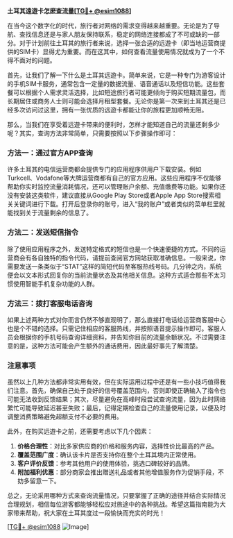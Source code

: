 **土耳其遠遊卡怎麽查流量[[TG💪+ @esim1088](https://t.me/s/esim1088)]**

在当今这个数字化的时代，旅行者对网络的需求变得越来越重要。无论是为了导航、查找信息还是与家人朋友保持联系，稳定的网络连接都成了不可或缺的一部分。对于计划前往土耳其的旅行者来说，选择一张合适的远遊卡（即当地运营商提供的SIM卡）显得尤为重要。而在这其中，如何查看流量使用情况就成为了一个不得不面对的问题。

首先，让我们了解一下什么是土耳其远遊卡。简单来说，它是一种专门为游客设计的手机SIM卡服务，通常包含一定量的数据流量、语音通话以及短信功能。这些套餐可以根据个人需求灵活选择，比如短途旅行者可能更倾向于购买短期流量包，而长期居住或商务人士则可能会选择月租型套餐。无论你是第一次来到土耳其还是已经多次访问过这里，拥有一张优质的远遊卡都能让你的旅程更加顺畅无阻。

那么，当我们在享受着远遊卡带来的便利时，怎样才能知道自己的流量还剩多少呢？其实，查询方法非常简单，只需要按照以下步骤操作即可：

### 方法一：通过官方APP查询
许多土耳其的电信运营商都会提供专门的应用程序供用户下载安装。例如Turkcell、Vodafone等大牌运营商都有自己的官方应用。这些应用程序不仅能够帮助你实时监控流量消耗情况，还可以管理账户余额、充值缴费等功能。如果你还没有安装这类软件，建议直接从Google Play Store或者Apple App Store搜索相关关键词进行下载。打开后登录你的账号，进入“我的账户”或者类似的菜单栏里就能找到关于流量剩余的信息了。

### 方法二：发送短信指令
除了使用应用程序之外，发送特定格式的短信也是一个快速便捷的方式。不同的运营商会有各自独特的指令代码，请提前查阅官方网站获取准确信息。一般来说，你需要发送一条类似于“STAT”这样的简短代码至客服热线号码。几分钟之内，系统便会以文本形式回复你的当前流量状态及其他相关信息。这种方式适合那些不太习惯使用智能手机复杂功能的人群。

### 方法三：拨打客服电话咨询
如果上述两种方式对你而言仍然不够直观明了，那么直接打电话给运营商客服中心也是个不错的选择。只需记住相应的客服热线，并按照语音提示操作即可。客服人员会根据你的手机号码查询详细资料，并告知你目前的流量余额状况。不过需要注意的是，这种方法可能会产生额外的通话费用，因此最好事先了解清楚。

### 注意事项
虽然以上几种方法都非常实用有效，但在实际运用过程中还是有一些小技巧值得我们注意。首先，确保自己处于良好的信号覆盖范围内，否则即使正确输入了指令也可能无法收到反馈结果；其次，尽量避免在高峰时段尝试查询流量，因为此时网络繁忙可能导致延迟甚至失败；最后，记得定期检查自己的流量使用记录，以便及时调整消费策略避免超额支付不必要的费用。

此外，在购买远遊卡之前，还需要考虑以下几个因素：
1. **价格合理性**：对比多家供应商的价格和服务内容，选择性价比最高的产品。
2. **覆盖范围广度**：确认该卡片是否支持你在整个土耳其境内正常使用。
3. **客户评价反馈**：参考其他用户的使用体验，挑选口碑较好的品牌。
4. **附加福利优惠**：部分商家会推出赠送礼品或者其他增值服务作为促销手段，不妨多留意一下。

总之，无论采用哪种方式来查询流量情况，只要掌握了正确的途径并结合实际情况合理规划，相信每位游客都能够轻松应对旅途中的各种挑战。希望这篇指南能为大家带来帮助，祝大家在土耳其度过一段愉快而充实的时光！

[[TG💪+ @esim1088](https://t.me/s/esim1088) ![Image](https://i.postimg.cc/4NQfJmqS/Snipaste-2025-05-13-00-14-12.png)]